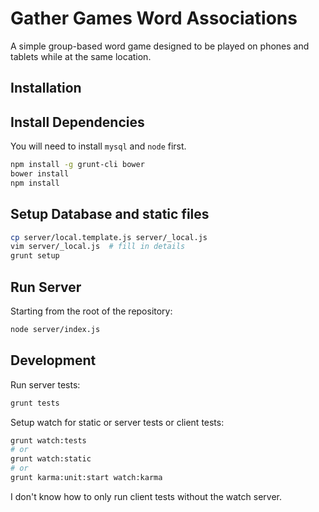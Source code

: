 # Gather Games Word Associations

A simple group-based word game designed to be played on phones and tablets
while at the same location.


## Installation

## Install Dependencies

You will need to install `mysql` and `node` first.

```bash
npm install -g grunt-cli bower
bower install
npm install
```

## Setup Database and static files

```bash
cp server/local.template.js server/_local.js
vim server/_local.js  # fill in details
grunt setup
```

## Run Server

Starting from the root of the repository:

```bash
node server/index.js
```

## Development

Run server tests:

```bash
grunt tests
```

Setup watch for static or server tests or client tests:

```bash
grunt watch:tests
# or
grunt watch:static
# or 
grunt karma:unit:start watch:karma
```

I don't know how to only run client tests without the watch server.
